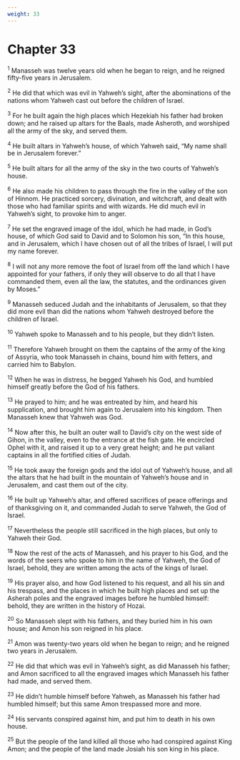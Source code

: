 ```yaml
---
weight: 33
---
```


# Chapter 33

<sup>1</sup> Manasseh was twelve years old when he began to reign, and he reigned fifty-five years in Jerusalem. 

<sup>2</sup> He did that which was evil in Yahweh’s sight, after the abominations of the nations whom Yahweh cast out before the children of Israel. 

<sup>3</sup> For he built again the high places which Hezekiah his father had broken down; and he raised up altars for the Baals, made Asheroth, and worshiped all the army of the sky, and served them. 

<sup>4</sup> He built altars in Yahweh’s house, of which Yahweh said, “My name shall be in Jerusalem forever.” 

<sup>5</sup> He built altars for all the army of the sky in the two courts of Yahweh’s house. 

<sup>6</sup> He also made his children to pass through the fire in the valley of the son of Hinnom. He practiced sorcery, divination, and witchcraft, and dealt with those who had familiar spirits and with wizards. He did much evil in Yahweh’s sight, to provoke him to anger. 

<sup>7</sup> He set the engraved image of the idol, which he had made, in God’s house, of which God said to David and to Solomon his son, “In this house, and in Jerusalem, which I have chosen out of all the tribes of Israel, I will put my name forever. 

<sup>8</sup> I will not any more remove the foot of Israel from off the land which I have appointed for your fathers, if only they will observe to do all that I have commanded them, even all the law, the statutes, and the ordinances given by Moses.” 

<sup>9</sup> Manasseh seduced Judah and the inhabitants of Jerusalem, so that they did more evil than did the nations whom Yahweh destroyed before the children of Israel. 

<sup>10</sup> Yahweh spoke to Manasseh and to his people, but they didn’t listen. 

<sup>11</sup> Therefore Yahweh brought on them the captains of the army of the king of Assyria, who took Manasseh in chains, bound him with fetters, and carried him to Babylon. 

<sup>12</sup> When he was in distress, he begged Yahweh his God, and humbled himself greatly before the God of his fathers. 

<sup>13</sup> He prayed to him; and he was entreated by him, and heard his supplication, and brought him again to Jerusalem into his kingdom. Then Manasseh knew that Yahweh was God. 

<sup>14</sup> Now after this, he built an outer wall to David’s city on the west side of Gihon, in the valley, even to the entrance at the fish gate. He encircled Ophel with it, and raised it up to a very great height; and he put valiant captains in all the fortified cities of Judah. 

<sup>15</sup> He took away the foreign gods and the idol out of Yahweh’s house, and all the altars that he had built in the mountain of Yahweh’s house and in Jerusalem, and cast them out of the city. 

<sup>16</sup> He built up Yahweh’s altar, and offered sacrifices of peace offerings and of thanksgiving on it, and commanded Judah to serve Yahweh, the God of Israel. 

<sup>17</sup> Nevertheless the people still sacrificed in the high places, but only to Yahweh their God. 

<sup>18</sup> Now the rest of the acts of Manasseh, and his prayer to his God, and the words of the seers who spoke to him in the name of Yahweh, the God of Israel, behold, they are written among the acts of the kings of Israel. 

<sup>19</sup> His prayer also, and how God listened to his request, and all his sin and his trespass, and the places in which he built high places and set up the Asherah poles and the engraved images before he humbled himself: behold, they are written in the history of Hozai. 

<sup>20</sup> So Manasseh slept with his fathers, and they buried him in his own house; and Amon his son reigned in his place. 

<sup>21</sup> Amon was twenty-two years old when he began to reign; and he reigned two years in Jerusalem. 

<sup>22</sup> He did that which was evil in Yahweh’s sight, as did Manasseh his father; and Amon sacrificed to all the engraved images which Manasseh his father had made, and served them. 

<sup>23</sup> He didn’t humble himself before Yahweh, as Manasseh his father had humbled himself; but this same Amon trespassed more and more. 

<sup>24</sup> His servants conspired against him, and put him to death in his own house. 

<sup>25</sup> But the people of the land killed all those who had conspired against King Amon; and the people of the land made Josiah his son king in his place. 


